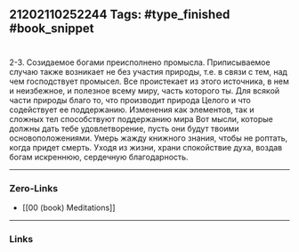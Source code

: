 21202110252244
Tags: #type_finished #book_snippet 
---
# 

 2-3. Созидаемое богами преисполнено промысла. Приписываемое случаю также возникает не без участия природы, т.е. в связи с тем, над чем господствует промысел. Все проистекает из этого источника, в нем и неизбежное, и полезное всему миру, часть которого  ты. Для всякой части природы благо то, что производит природа Целого и что содействует ее поддержанию. Изменения как элементов, так и сложных тел способствуют поддержанию мира  Вот мысли, которые должны дать тебе удовлетворение, пусть они будут твоими основоположениями. Умерь жажду книжного знания, чтобы не роптать, когда придет смерть. Уходя из жизни, храни спокойствие духа, воздав богам искреннюю, сердечную благодарность. 

---
### Zero-Links
 - [[00 (book) Meditations]]
---
### Links
